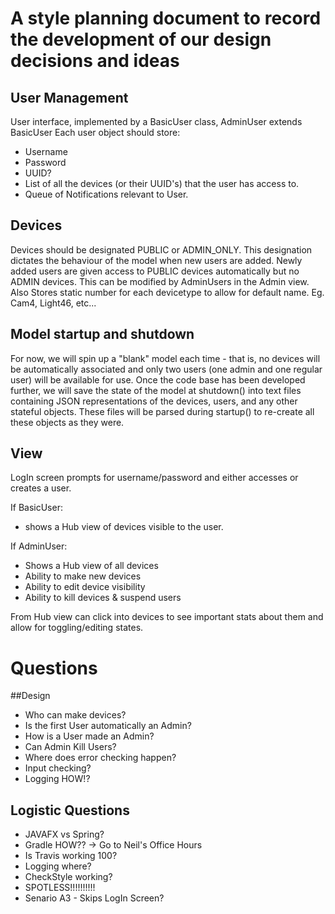 # A style planning document to record the development of our design decisions and ideas

## User Management 
User interface, implemented by a BasicUser class, AdminUser extends BasicUser
Each user object should store:
* Username
* Password
* UUID?
* List of all the devices (or their UUID's) that the user has access to.
* Queue of Notifications relevant to User.

## Devices
Devices should be designated PUBLIC or ADMIN_ONLY. This designation dictates the behaviour of the model when new users are added. Newly added users are given access to PUBLIC devices automatically but no ADMIN devices. This can be modified by AdminUsers in the Admin view. Also Stores static number for each devicetype to allow for default name. Eg. Cam4, Light46, etc...

## Model startup and shutdown
For now, we will spin up a "blank" model each time - that is, no devices will be automatically associated and only two users (one admin and one regular user)
will be available for use. Once the code base has been developed further, we will save the state of the model at shutdown() into text files containing JSON 
representations of the devices, users, and any other stateful objects. These files will be parsed during startup() to re-create all these objects as they were.

## View
LogIn screen prompts for username/password and either accesses or creates a user.

If BasicUser:
* shows a Hub view of devices visible to the user.

If AdminUser:
* Shows a Hub view of all devices
* Ability to make new devices
* Ability to edit device visibility
* Ability to kill devices & suspend users

From Hub view can click into devices to see important stats about them and allow for toggling/editing states.


# Questions

##Design
* Who can make devices?
* Is the first User automatically an Admin?
* How is a User made an Admin?
* Can Admin Kill Users?
* Where does error checking happen?
* Input checking?
* Logging HOW!?

## Logistic Questions
* JAVAFX vs Spring?
* Gradle HOW?? -> Go to Neil's Office Hours
* Is Travis working 100?
* Logging where?
* CheckStyle working?
* SPOTLESS!!!!!!!!!!
* Senario A3 - Skips LogIn Screen?
